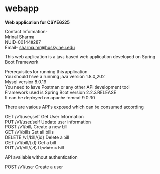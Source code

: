 # webapp<br />
<b>Web application for CSYE6225<br /></b>

Contact Information-<br /> 
Mrinal Sharma<br /> 
NUID-001448287<br /> 
Email- sharma.mr@husky.neu.edu<br /> 

This web application is a java based web application developed on Spring Boot Framework<br /> 

Prerequisites for running this application<br /> 
You should have a running java version 1.8.0_202<br /> 
Mysql version 8.0.19<br /> 
You need to have Postman or any other API development tool<br /> 
Framework used is Spring Boot version 2.2.3.RELEASE<br /> 
It can be deployed on apache tomcat 9.0.30<br /> 

There are various API's exposed which can be consumed according<br /> 

GET /v1​/user​/self Get User Information<br /> 
PUT /v1​/user​/self Update user information<br /> 
POST /v1​/bill​/ Create a new bill<br /> 
GET /v1​/bills Get all bills<br /> 
DELETE /v1​/bill​/{id} Delete a bill<br /> 
GET /v1​/bill​/{id} Get a bill<br /> 
PUT /v1​/bill​/{id} Update a bill<br /> 

API available without authentication<br /> 

POST /v1​/user Create a user
